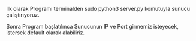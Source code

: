 
Ilk olarak Programı terminalden sudo python3 server.py komutuyla sunucu çalıştırıyoruz.

Sonra Program başlatılınca Sunucunun IP ve Port girmemiz isteyecek, istersek default olarak alabiliriz.

